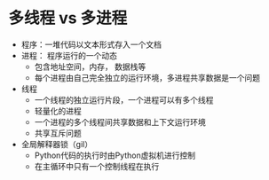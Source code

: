# 多线程 vs 多进程
- 程序：一堆代码以文本形式存入一个文档
- 进程： 程序运行的一个动态
    - 包含地址空间，内存， 数据栈等
    - 每个进程由自己完全独立的运行环境，多进程共享数据是一个问题
- 线程
    - 一个线程的独立运行片段，一个进程可以有多个线程
    - 轻量化的进程
    - 一个进程的多个线程间共享数据和上下文运行环境
    - 共享互斥问题
- 全局解释器锁（gil）
    - Python代码的执行时由Python虚拟机进行控制
    - 在主循环中只有一个控制线程在执行
